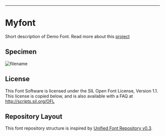 ---
# Myfont

Short description of Demo Font. Read more about this [project](https://github.com/raphaelbastide/Unified-Font-Repository/blob/master/ABOUT.en_us.md)

## Specimen

![filename](filename.png)

## License

This Font Software is licensed under the SIL Open Font License, Version 1.1.
This license is copied below, and is also available with a FAQ at
http://scripts.sil.org/OFL

## Repository Layout

This font repository structure is inspired by [Unified Font Repository v0.3](https://github.com/unified-font-repository/Unified-Font-Repository).
